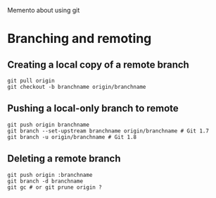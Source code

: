 Memento about using git

# Branching and remoting

## Creating a local copy of a remote branch

    git pull origin
    git checkout -b branchname origin/branchname

## Pushing a local-only branch to remote

    git push origin branchname
    git branch --set-upstream branchname origin/branchname # Git 1.7
    git branch -u origin/branchname # Git 1.8

## Deleting a remote branch

    git push origin :branchname
    git branch -d branchname
    git gc # or git prune origin ?
